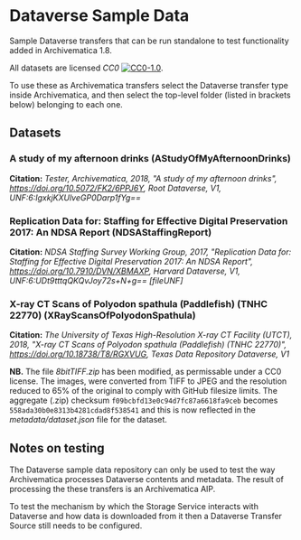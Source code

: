 # Dataverse Sample Data

Sample Dataverse transfers that can be run standalone to test functionality
added in Archivematica 1.8.

All datasets are licensed *CC0* [![CC0-1.0](https://licensebuttons.net/l/zero/1.0/80x15.png)](http://creativecommons.org/publicdomain/zero/1.0/).

To use these as Archivematica transfers select the Dataverse transfer type
inside Archivematica, and then select the top-level folder (listed in brackets
below) belonging to each one.

## Datasets

### A study of my afternoon drinks (AStudyOfMyAfternoonDrinks)

**Citation:** *Tester, Archivematica, 2018, "A study of my afternoon drinks",
https://doi.org/10.5072/FK2/6PPJ6Y, Root Dataverse, V1,
UNF:6:IgxkjKXUlveGP0Darp1fYg==*

### Replication Data for: Staffing for Effective Digital Preservation 2017: An NDSA Report (NDSAStaffingReport)

**Citation:** *NDSA Staffing Survey Working Group, 2017, "Replication Data for: Staffing for
Effective Digital Preservation 2017: An NDSA Report",
https://doi.org/10.7910/DVN/XBMAXP, Harvard Dataverse, V1,
UNF:6:UDt9tttqQKQvJoy72s+N+g== [fileUNF]*

### X-ray CT Scans of Polyodon spathula (Paddlefish) (TNHC 22770) (XRayScansOfPolyodonSpathula)

**Citation:** *The University of Texas High-Resolution X-ray CT Facility (UTCT), 2018, "X-ray
CT Scans of Polyodon spathula (Paddlefish) (TNHC 22770)",
https://doi.org/10.18738/T8/RGXVUG, Texas Data Repository Dataverse, V1*

**NB.** The file *8bitTIFF.zip* has been modified, as permissable under a CC0
license. The images, were converted from TIFF to JPEG and the resolution
reduced to 65% of the original to comply with GitHub filesize limits. The
aggregate (.zip) checksum `f09bcbfd13e0c94d7fc87a6618fa9ceb` becomes
`558ada30b0e8313b4281cdad8f538541` and this is now reflected in the
*metadata/dataset.json* file for the dataset.

## Notes on testing

The Dataverse sample data repository can only be used to test the way
Archivematica processes Dataverse contents and metadata. The result of
processing the these transfers is an Archivematica AIP.

To test the mechanism by which the Storage Service interacts with Dataverse and
how data is downloaded from it then a Dataverse Transfer Source still needs to
be configured.
